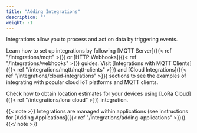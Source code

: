 ```yaml
---
title: "Adding Integrations"
description: ""
weight: -1
---
```


Integrations allow you to process and act on data by triggering events.

<!--more-->

Learn how to set up integrations by following [MQTT Server]({{< ref "/integrations/mqtt" >}}) or [HTTP Webhooks]({{< ref "/integrations/webhooks" >}}) guides. Visit [Integrations with MQTT Clients]({{< ref "/integrations/mqtt/mqtt-clients" >}}) and [Cloud Integrations]({{< ref "/integrations/cloud-integrations" >}}) sections to see the examples of integrating with popular cloud IoT platforms and MQTT clients. 

Check how to obtain location estimates for your devices using [LoRa Cloud]({{< ref "/integrations/lora-cloud" >}}) integration.

{{< note >}} Integrations are managed within applications (see instructions for [Adding Applications]({{< ref "/integrations/adding-applications" >}})). {{</ note >}}
